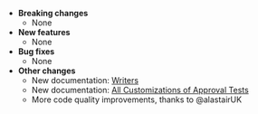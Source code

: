 * **Breaking changes**
    * None
* **New features**
    * None
* **Bug fixes**
    * None
* **Other changes**
    * New documentation: [Writers](/doc/Writers.md#top)
    * New documentation: [All Customizations of Approval Tests](/doc/AllCustomizations.md#top)
    * More code quality improvements, thanks to @alastairUK
